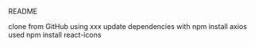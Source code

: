 README

clone from GitHub using xxx
update dependencies with npm install
axios used
npm install react-icons